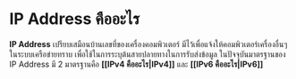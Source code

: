 # IP Address คืออะไร
**IP Address** เปรียบเสมือนบ้านเลขที่ของเครื่องคอมพิวเตอร์ มีไว้เพื่อแจ้งให้คอมพิวเตอร์เครื่องอื่นๆ ในระบบเครือข่ายทราบ เพื่อใช้ในการระบุต้นสายปลายทางในการรับส่งข้อมูล ในปัจจุบันมาตรฐานของ IP Address มี 2 มาตรฐานคือ **[[IPv4 คืออะไร|IPv4]]** และ **[[IPv6 คืออะไร|IPv6]]**